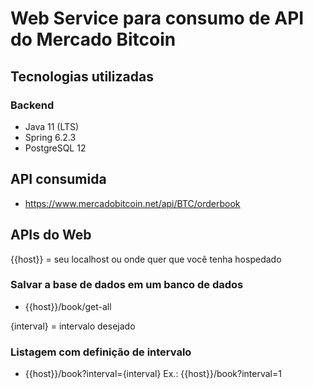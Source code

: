 # Web Service para consumo de API do Mercado Bitcoin

## Tecnologias utilizadas

### Backend
- Java 11 (LTS)
- Spring 6.2.3
- PostgreSQL 12


## API consumida
- https://www.mercadobitcoin.net/api/BTC/orderbook


## APIs do Web

{{host}} = seu localhost ou onde quer que você tenha hospedado

### Salvar a base de dados em um banco de dados
- {{host}}/book/get-all


{interval} = intervalo desejado

### Listagem com definição de intervalo
- {{host}}/book?interval={interval}
Ex.: {{host}}/book?interval=1